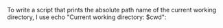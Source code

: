 To write a script that prints the absolute path name of the current working directory, I use echo "Current working directory: $cwd":
